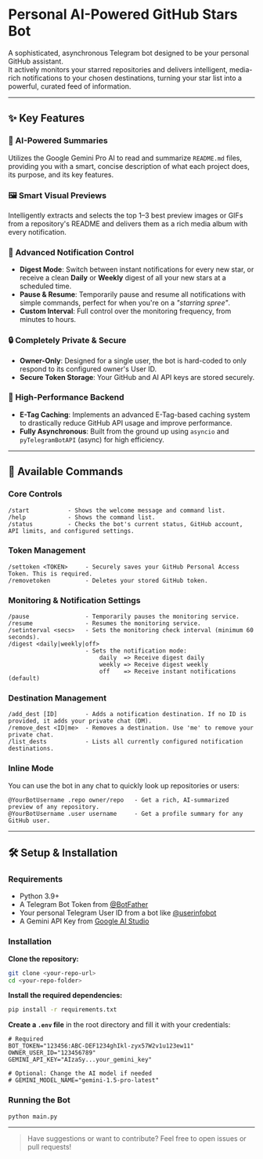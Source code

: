 # Personal AI-Powered GitHub Stars Bot

A sophisticated, asynchronous Telegram bot designed to be your personal GitHub assistant.  
It actively monitors your starred repositories and delivers intelligent, media-rich notifications to your chosen destinations, turning your star list into a powerful, curated feed of information.

---

## ✨ Key Features

### 🤖 AI-Powered Summaries

Utilizes the Google Gemini Pro AI to read and summarize `README.md` files, providing you with a smart, concise description of what each project does, its purpose, and its key features.

### 🖼️ Smart Visual Previews

Intelligently extracts and selects the top 1–3 best preview images or GIFs from a repository's README and delivers them as a rich media album with every notification.

### 🔔 Advanced Notification Control

- **Digest Mode**: Switch between instant notifications for every new star, or receive a clean **Daily** or **Weekly** digest of all your new stars at a scheduled time.
- **Pause & Resume**: Temporarily pause and resume all notifications with simple commands, perfect for when you're on a _"starring spree"_.
- **Custom Interval**: Full control over the monitoring frequency, from minutes to hours.

### 🔒 Completely Private & Secure

- **Owner-Only**: Designed for a single user, the bot is hard-coded to only respond to its configured owner's User ID.
- **Secure Token Storage**: Your GitHub and AI API keys are stored securely.

### 🚀 High-Performance Backend

- **E-Tag Caching**: Implements an advanced E-Tag-based caching system to drastically reduce GitHub API usage and improve performance.
- **Fully Asynchronous**: Built from the ground up using `asyncio` and `pyTelegramBotAPI` (async) for high efficiency.

---

## 🚀 Available Commands

### Core Controls

```text
/start           - Shows the welcome message and command list.
/help            - Shows the command list.
/status          - Checks the bot's current status, GitHub account, API limits, and configured settings.
```

### Token Management

```text
/settoken <TOKEN>     - Securely saves your GitHub Personal Access Token. This is required.
/removetoken          - Deletes your stored GitHub token.
```

### Monitoring & Notification Settings

```text
/pause                - Temporarily pauses the monitoring service.
/resume               - Resumes the monitoring service.
/setinterval <secs>   - Sets the monitoring check interval (minimum 60 seconds).
/digest <daily|weekly|off>
                      - Sets the notification mode:
                          daily  => Receive digest daily
                          weekly => Receive digest weekly
                          off    => Receive instant notifications (default)
```

### Destination Management

```text
/add_dest [ID]        - Adds a notification destination. If no ID is provided, it adds your private chat (DM).
/remove_dest <ID|me>  - Removes a destination. Use 'me' to remove your private chat.
/list_dests           - Lists all currently configured notification destinations.
```

### Inline Mode

You can use the bot in any chat to quickly look up repositories or users:

```text
@YourBotUsername .repo owner/repo   - Get a rich, AI-summarized preview of any repository.
@YourBotUsername .user username     - Get a profile summary for any GitHub user.
```

---

## 🛠️ Setup & Installation

### Requirements

- Python 3.9+
- A Telegram Bot Token from [@BotFather](https://t.me/BotFather)
- Your personal Telegram User ID from a bot like [@userinfobot](https://t.me/userinfobot)
- A Gemini API Key from [Google AI Studio](https://aistudio.google.com/app/apikey)

### Installation

**Clone the repository:**

```bash
git clone <your-repo-url>
cd <your-repo-folder>
```

**Install the required dependencies:**

```bash
pip install -r requirements.txt
```

**Create a `.env` file** in the root directory and fill it with your credentials:

```env
# Required
BOT_TOKEN="123456:ABC-DEF1234ghIkl-zyx57W2v1u123ew11"
OWNER_USER_ID="123456789"
GEMINI_API_KEY="AIzaSy...your_gemini_key"

# Optional: Change the AI model if needed
# GEMINI_MODEL_NAME="gemini-1.5-pro-latest"
```

### Running the Bot

```bash
python main.py
```

---

> Have suggestions or want to contribute? Feel free to open issues or pull requests!
